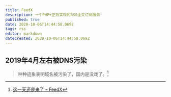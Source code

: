 ```yaml
---
title: FeedX
description: 一个PHP+正则实现的RSS全文订阅服务
published: true
date: 2020-10-06T14:44:58.069Z
tags: rss
editor: markdown
dateCreated: 2020-10-06T14:44:58.069Z
---
```


## 2019年4月左右被DNS污染

> 种种迹象表明域名被污染了，国内是没戏了。[^20200806135326]

[^20200806135326]: [这一天还是来了 – FeedX](https://web.archive.org/web/20200806135326/https://feedx.net/这一天还是来了)
